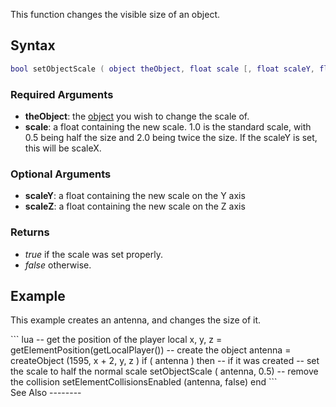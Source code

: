 This function changes the visible size of an object.

Syntax
------

``` lua
bool setObjectScale ( object theObject, float scale [, float scaleY, float scaleZ ] )
```

### Required Arguments

-   **theObject**: the [object](/object.md "wikilink") you wish to change the scale of.
-   **scale**: a float containing the new scale. 1.0 is the standard scale, with 0.5 being half the size and 2.0 being twice the size. If the scaleY is set, this will be scaleX.

### Optional Arguments

-   **scaleY**: a float containing the new scale on the Y axis
-   **scaleZ**: a float containing the new scale on the Z axis

### Returns

-   *true* if the scale was set properly.
-   *false* otherwise.

Example
-------

This example creates an antenna, and changes the size of it.

<section name="Client" class="client" show="true">
``` lua
-- get the position of the player
local x, y, z = getElementPosition(getLocalPlayer())
-- create the object
antenna = createObject (1595, x + 2, y, z )
if ( antenna ) then -- if it was created
    -- set the scale to half the normal scale
    setObjectScale ( antenna, 0.5)
    -- remove the collision
        setElementCollisionsEnabled (antenna, false)
end
```

</section>
See Also
--------
